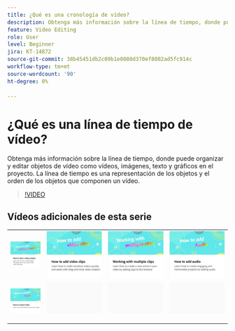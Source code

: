 ```yaml
---
title: ¿Qué es una cronología de vídeo?
description: Obtenga más información sobre la línea de tiempo, donde puede organizar y editar objetos de vídeo
feature: Video Editing
role: User
level: Beginner
jira: KT-14872
source-git-commit: 38b45451db2c09b1e0080d370ef8002ad5fc914c
workflow-type: tm+mt
source-wordcount: '90'
ht-degree: 0%

---
```


# ¿Qué es una línea de tiempo de vídeo?

Obtenga más información sobre la línea de tiempo, donde puede organizar y editar objetos de vídeo como vídeos, imágenes, texto y gráficos en el proyecto. La línea de tiempo es una representación de los objetos y el orden de los objetos que componen un vídeo.

>[!VIDEO](https://video.tv.adobe.com/v/3427090?quality=12&learn=on&hidetitle=true)

## Vídeos adicionales de esta serie

<table style="table-layout:fixed">
<tr>
   <td>
         <a href="start-video.md">
            <img alt="Cómo iniciar un proyecto de vídeo" src="assets/start-video.png" />
         </a>
   </td>
  <td>
         <a href="add-video-clips.md">
            <img alt="Cómo añadir clips de vídeo" src="assets/add-video-clips.png" />
         </a>
   </td>
   <td>
         <a href="multiple-clips.md">
            <img alt="Uso de varios clips" src="assets/multiple-clips.png" />
         </a>
   </td>
   <td>
         <a href="add-audio-video.md">
            <img alt="Cómo añadir audio" src="assets/add-audio-video.png" />
         </a>
   </td>
</tr>
<tr>
    <td>
         <a href="export-video.md">
            <img alt="Cómo exportar un vídeo" src="assets/export-video.png" />
         </a>
   </td>
   <td>
    <img alt="Separador" src="../assets/Gray_thumbnail.png" />
    <div>
    <br>
   </td>
   <td>
    <img alt="Separador" src="../assets/Gray_thumbnail.png" />
    <div>
    <br>
   </td>
   <td>
    <img alt="Separador" src="../assets/Gray_thumbnail.png" />
    <div>
    <br>
   </td>
</tr>
</table>